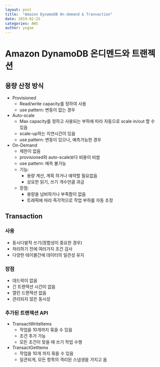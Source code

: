 ```yaml
---
layout: post
title:  "Amazon DynamoDB On-demand & Transaction"
date: 2019-02-25
categories: AWS
author: yogae
---
```


# Amazon DynamoDB 온디멘드와 트랜젝션

## 용량 산정 방식

- Provisioned
  - Read/write capacity를 정하여 사용
  - use pattern: 변동이 없는 경우
- Auto-scale
  - Max capacity를 정하고 사용되는 부하에 따라 자동으로 scale in/out 할 수 있음
  - scale-up하는 지연시간이 있음
  - use pattern: 변동이 있으나, 예측가능한 경우
- On-Demand
  - 제한이 없음
  - provisioned와 auto-scale보다 비용이 비쌈
  - use pattern: 예측 불가능
  - 기능:
    - 용량 계산, 계획 하거나 예약할 필요없음
    - 상요한 읽기, 쓰기 개수만큼 과금
  - 장점:
    - 용량을 남비하거나 부족함이 없음
    - 트래픽에 따라 즉각적으로 작업 부하를 자동 조정

## Transaction

### 사용

- 동시다발적 쓰기(정합성이 중요한 경우)
- 처리하기 전에 여러가지 조건 검사
- 다양한 테이블간에 데이터의 일관성 유지

### 장점

- 데드락이 없음
- 긴 트랜잭션 시간이 없음
- 열린 드랜잭션 없음
- 관리되지 않은 동시성

### 추가된 트랜잭션 API

- TransactWriteItems
  - 작업을 10개까지 묶을 수 있음
  - 조건 추가 가능
  - 모든 조건이 맞을 때 쓰기 작업 수행
- TransactGetItems
  - 작업을 10개 까지 묶을 수 있음
  - 일관되게, 모든 항목의 격리된 스냅생을 가지고 옴